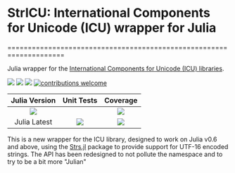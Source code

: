 # StrICU: International Components for Unicode (ICU) wrapper for Julia
====================================================================

Julia wrapper for the
[International Components for Unicode (ICU) libraries](http://site.icu-project.org/).

[pkg-url]: https://github.com/JuliaString/StrICU.jl.git

[julia-url]:    https://github.com/JuliaLang/Julia
[julia-release]:https://img.shields.io/github/release/JuliaLang/julia.svg

[release]:      https://img.shields.io/github/release/JuliaString/StrICU.jl.svg
[release-date]: https://img.shields.io/github/release-date/JuliaString/StrICU.jl.svg
[checks]:       https://img.shields.io/github/checks-status/JuliaString/StrICU.jl/master

[license-img]:  http://img.shields.io/badge/license-MIT-brightgreen.svg?style=flat
[license-url]:  LICENSE.md

[gitter-img]:   https://badges.gitter.im/Join%20Chat.svg
[gitter-url]:   https://gitter.im/JuliaString/Lobby?utm_source=badge&utm_medium=badge&utm_campaign=pr-badge

[codecov-url]:  https://codecov.io/gh/JuliaString/StrICU.jl
[codecov-img]:  https://codecov.io/gh/JuliaString/StrICU.jl/branch/master/graph/badge.svg

[contrib]:    https://img.shields.io/badge/contributions-welcome-brightgreen.svg?style=flat

[![][release]][pkg-url] [![][release-date]][pkg-url] [![][license-img]][license-url] [![contributions welcome][contrib]](https://github.com/JuliaString/StrICU.jl/issues)

| **Julia Version** | **Unit Tests** | **Coverage** |
|:------------------:|:------------------:|:---------------------:|
| [![][julia-release]][julia-url] | | [![][codecov-img]][codecov-url]
| Julia Latest | [![][checks]][pkg-url] | [![][codecov-img]][codecov-url]

This is a new wrapper for the ICU library, designed to work on Julia v0.6 and above,
using the [Strs.jl](http://github.com/JuliaString/Strs.jl) package to provide support for UTF-16 encoded strings.
The API has been redesigned to not pollute the namespace and to try to be a bit more "Julian"
